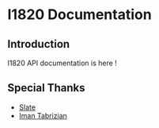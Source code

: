 # I1820 Documentation

## Introduction
I1820 API documentation is here !

## Special Thanks
- [Slate](https://github.com/lord/slate)
- [Iman Tabrizian](https://github.com/tabrizian)
